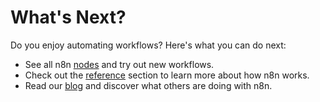 # What's Next?

Do you enjoy automating workflows? Here's what you can do next:

- See all n8n [nodes](../nodes/README.md) and try out new workflows.
- Check out the [reference](../reference/README.md) section to learn more about how n8n works.
- Read our [blog](https://n8n.io/blog/) and discover what others are doing with n8n.